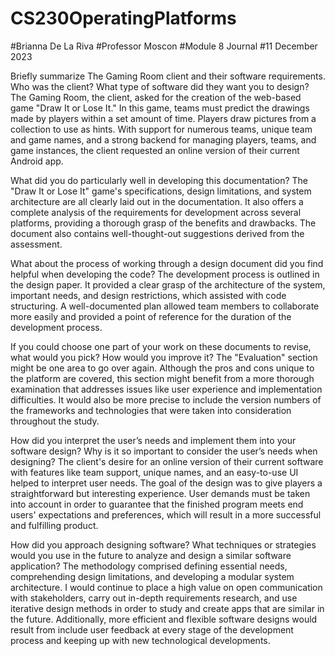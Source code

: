 # CS230OperatingPlatforms
#Brianna De La Riva
#Professor Moscon
#Module 8 Journal
#11 December 2023


Briefly summarize The Gaming Room client and their software requirements. Who was the client? What type of software did they want you to design?
The Gaming Room, the client, asked for the creation of the web-based game "Draw It or Lose It." In this game, teams must predict the drawings made by players within a set amount of time. Players draw pictures from a collection to use as hints. With support for numerous teams, unique team and game names, and a strong backend for managing players, teams, and game instances, the client requested an online version of their current Android app.


What did you do particularly well in developing this documentation?
The "Draw It or Lose It" game's specifications, design limitations, and system architecture are all clearly laid out in the documentation. It also offers a complete analysis of the requirements for development across several platforms, providing a thorough grasp of the benefits and drawbacks. The document also contains well-thought-out suggestions derived from the assessment.


What about the process of working through a design document did you find helpful when developing the code?
The development process is outlined in the design paper. It provided a clear grasp of the architecture of the system, important needs, and design restrictions, which assisted with code structuring. A well-documented plan allowed team members to collaborate more easily and provided a point of reference for the duration of the development process.


If you could choose one part of your work on these documents to revise, what would you pick? How would you improve it?
The "Evaluation" section might be one area to go over again. Although the pros and cons unique to the platform are covered, this section might benefit from a more thorough examination that addresses issues like user experience and implementation difficulties. It would also be more precise to include the version numbers of the frameworks and technologies that were taken into consideration throughout the study.


How did you interpret the user’s needs and implement them into your software design? Why is it so important to consider the user’s needs when designing?
The client's desire for an online version of their current software with features like team support, unique names, and an easy-to-use UI helped to interpret user needs. The goal of the design was to give players a straightforward but interesting experience. User demands must be taken into account in order to guarantee that the finished program meets end users' expectations and preferences, which will result in a more successful and fulfilling product.



How did you approach designing software? What techniques or strategies would you use in the future to analyze and design a similar software application?
The methodology comprised defining essential needs, comprehending design limitations, and developing a modular system architecture. I would continue to place a high value on open communication with stakeholders, carry out in-depth requirements research, and use iterative design methods in order to study and create apps that are similar in the future. Additionally, more efficient and flexible software designs would result from include user feedback at every stage of the development process and keeping up with new technological developments.

